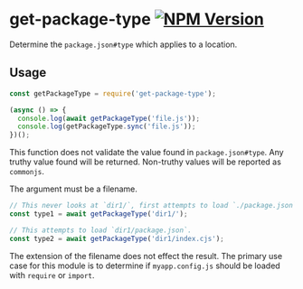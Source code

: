 # get-package-type [![NPM Version][npm-image]][npm-url]

Determine the `package.json#type` which applies to a location.

## Usage

```js
const getPackageType = require('get-package-type');

(async () => {
  console.log(await getPackageType('file.js'));
  console.log(getPackageType.sync('file.js'));
})();
```

This function does not validate the value found in `package.json#type`.  Any truthy value
found will be returned.  Non-truthy values will be reported as `commonjs`.

The argument must be a filename.
```js
// This never looks at `dir1/`, first attempts to load `./package.json`.
const type1 = await getPackageType('dir1/');

// This attempts to load `dir1/package.json`.
const type2 = await getPackageType('dir1/index.cjs');
```

The extension of the filename does not effect the result.  The primary use case for this
module is to determine if `myapp.config.js` should be loaded with `require` or `import`.

[npm-image]: https://img.shields.io/npm/v/get-package-type.svg
[npm-url]: https://npmjs.org/package/get-package-type


